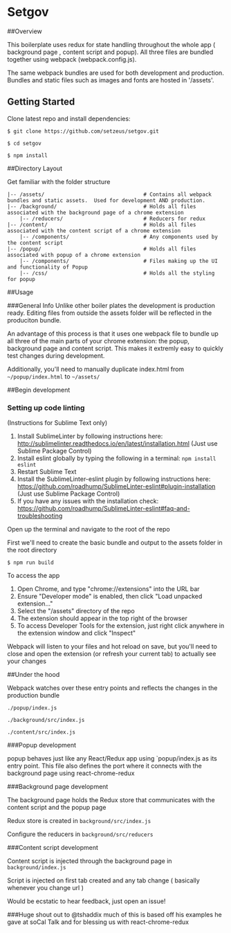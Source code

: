 # Setgov


##Overview

This boilerplate uses redux for state handling throughout the whole app ( background page , content script and popup). All three files are bundled together using webpack (webpack.config.js).

The same webpack bundles are used for both development and production. Bundles and static files such as images and fonts are hosted in '/assets'.

## Getting Started

Clone latest repo and install dependencies:

	$ git clone https://github.com/setzeus/setgov.git

	$ cd setgov
	
	$ npm install


##Directory Layout

Get familiar with the folder structure

```
|-- /assets/								# Contains all webpack bundles and static assets.  Used for development AND production.
|-- /background/							# Holds all files associated with the background page of a chrome extension
	|-- /reducers/							# Reducers for redux
|-- /content/								# Holds all files associated with the content script of a chrome extension
	|-- /components/						# Any components used by the content script 
|-- /popup/									# Holds all files associated with popup of a chrome extension
	|-- /components/						# Files making up the UI and functionality of Popup
	|-- /css/								# Holds all the styling for popup
```

##Usage 

###General Info
Unlike other boiler plates the development is production ready. Editing files from outside the assets folder will be reflected in the produciton bundle.

An advantage of this process is that it uses one webpack file to bundle up all three of the main parts of your chrome extension: the popup, background page and content script. This makes it extremly easy to quickly test changes during development.

Additionally, you'll need to manually duplicate index.html from `~/popup/index.html` to `~/assets/`

##Begin development

### Setting up code linting

(Instructions for Sublime Text only)

1. Install SublimeLinter by following instructions here: http://sublimelinter.readthedocs.io/en/latest/installation.html (Just use Sublime Package Control)
2. Install eslint globally by typing the following in a terminal: `npm install eslint`
3. Restart Sublime Text
4. Install the SublimeLinter-eslint plugin by following instructions here: https://github.com/roadhump/SublimeLinter-eslint#plugin-installation (Just use Sublime Package Control)
5. If you have any issues with the installation check: https://github.com/roadhump/SublimeLinter-eslint#faq-and-troubleshooting


Open up the terminal and navigate to the root of the repo

First we'll need to create the basic bundle and output to the assets folder in the root directory

	$ npm run build

To access the app

1. Open Chrome, and type "chrome://extensions" into the URL bar
2. Ensure "Developer mode" is enabled, then click "Load unpacked extension..."
3. Select the "/assets" directory of the repo
4. The extension should appear in the top right of the browser
5. To access Developer Tools for the extension, just right click anywhere in the extension window and click "Inspect"

Webpack will listen to your files and hot reload on save, but you'll need to close and open the extension (or refresh your current tab) to actually see your changes

##Under the hood

Webpack watches over these entry points and reflects the changes in the production bundle 	

	./popup/index.js

	./background/src/index.js

	./content/src/index.js


###Popup development

popup behaves just like any React/Redux app using `popup/index.js as its entry point. This file also defines the port where it connects with the background page using react-chrome-redux

###Background page development

The background page holds the Redux store that communicates with the content script and the popup page

Redux store is created in `background/src/index.js`
	
Configure the reducers in `background/src/reducers`

###Content script development

Content script is injected through the background page in `background/index.js`

Script is injected on first tab created and any tab change ( basically whenever you change url )

Would be ecstatic to hear feedback, just open an issue!

###Huge shout out to @tshaddix much of this is based off his examples he gave at soCal Talk and for blessing us with react-chrome-redux